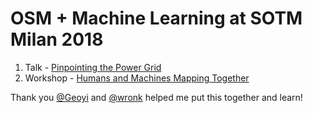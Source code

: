 # OSM + Machine Learning at SOTM Milan 2018

1. Talk - [Pinpointing the Power Grid](https://2018.stateofthemap.org/2018/T127-Pinpointing_the_power_grid)
2. Workshop - [Humans and Machines Mapping Together](https://2018.stateofthemap.org/2018/W034-Humans_and_Machines_Mapping_Together)

Thank you [@Geoyi](https://github.com/Geoyi) and [@wronk](https://github.com/wronk) helped me put this together and learn!